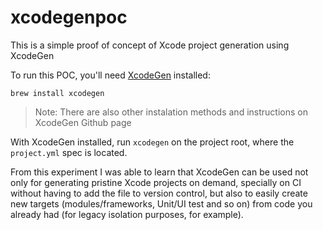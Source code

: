 # xcodegenpoc
This is a simple proof of concept of Xcode project generation using XcodeGen

To run this POC, you'll need [XcodeGen](https://github.com/yonaskolb/XcodeGen) installed:

`brew install xcodegen`
>Note: There are also other instalation methods and instructions on XcodeGen Github page


With XcodeGen installed, run `xcodegen` on the project root, where the `project.yml` spec is located.


From this experiment I was able to learn that XcodeGen can be used not only for generating pristine Xcode projects on demand, specially on CI without having to add the file to version control, but also to easily create new targets (modules/frameworks, Unit/UI test and so on) from code you already had (for legacy isolation purposes, for example).
